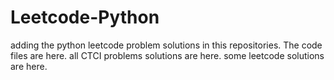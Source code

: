 # Leetcode-Python
adding the python leetcode problem solutions in this repositories. 
The code files are here.
all CTCI problems solutions are here.
some leetcode solutions are here.


































































































































































































































































































